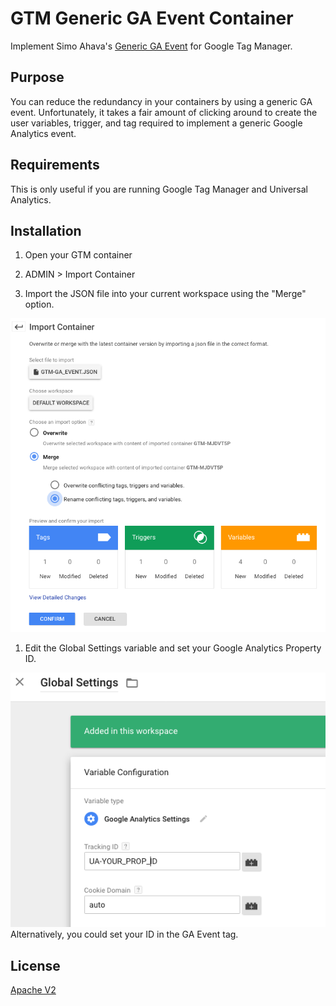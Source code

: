 # GTM Generic GA Event Container
Implement Simo Ahava's [Generic GA Event](https://www.simoahava.com/analytics/create-a-generic-event-tag/) for Google Tag Manager.

## Purpose
You can reduce the redundancy in your containers by using a generic GA event. Unfortunately, it takes a fair amount of clicking around to create the user variables, trigger, and tag required to implement a generic Google Analytics event.

## Requirements
This is only useful if you are running Google Tag Manager and Universal Analytics.

## Installation
1. Open your GTM container

1. ADMIN > Import Container

1. Import the JSON file into your current workspace using the "Merge" option.

  ![New Tag](screenshots/import.png "Import Settings")

1. Edit the Global Settings variable and set your Google Analytics Property ID.

  ![New Tag](screenshots/global_settings.png "Import Settings")
Alternatively, you could set your ID in the GA Event tag.

## License
[Apache V2](http://www.apache.org/licenses/)
